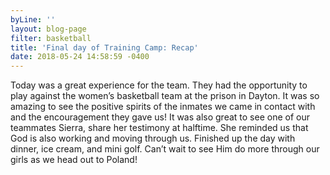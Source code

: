 ```yaml
---
byLine: ''
layout: blog-page
filter: basketball
title: 'Final day of Training Camp: Recap'
date: 2018-05-24 14:58:59 -0400
---
```

Today was a great experience for the team. They had the opportunity to play against the women’s basketball team at the prison in Dayton. It was so amazing to see the positive spirits of the inmates we came in contact with and the encouragement they gave us! It was also great to see one of our teammates Sierra, share her testimony at halftime. She reminded us that God is also working and moving through us. Finished up the day with dinner, ice cream, and mini golf. Can’t wait to see Him do more through our girls as we head out to Poland!